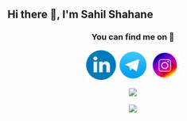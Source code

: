 ## Hi there 👋, I'm Sahil Shahane
### <p align="center">You can find me on 👀</p>
<p align="center">
<a href="https://www.linkedin.com/in/sahil-shahane-102746173" target="_blank"><img width=60 src="https://github.com/sahilbest999/sahilbest999/blob/master/icons/linkedin.png"></a>      
<a href="https://www.t.me/sahilbest999" target="_blank"><img width=60 src="https://github.com/sahilbest999/sahilbest999/blob/master/icons/telegram.png"></a>      
<a href="https://www.instagram.com/sahilbest999" target="_blank"><img width=60 src="https://github.com/sahilbest999/sahilbest999/blob/master/icons/instagram.png"></a>      
<!--<a href="mailto:sahilpshahane123@gmail.com" target="_blank"><img width=50 src="icons/gmail.svg"></a>-->
</p>

<p align="center"><img src="https://github-readme-stats.vercel.app/api?username=sahilshahane&show_icons=true"/></p>
<div align="center">

<a herf="">![](https://komarev.com/ghpvc/?username=sahilbest999&style=for-the-badge) </a>

</div>
<!--
**sahilbest999/sahilbest999** is a ✨ _special_ ✨ repository because its `README.md` (this file) appears on your GitHub profile.

Here are some ideas to get you started:

- 🔭 I’m currently working on ...
- 🌱 I’m currently learning ...
- 👯 I’m looking to collaborate on ...
- 🤔 I’m looking for help with ...
- 💬 Ask me about ...
- 📫 How to reach me: ...
- 😄 Pronouns: ...
- ⚡ Fun fact: ...
-->

 
